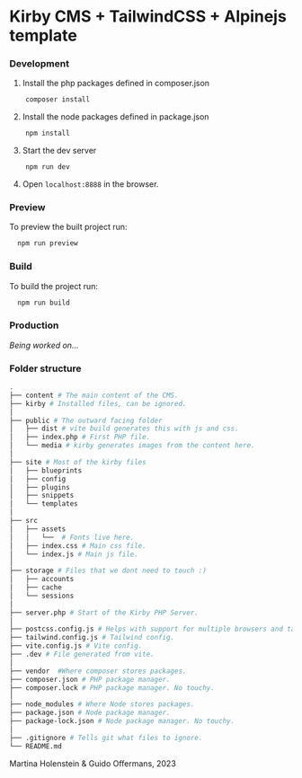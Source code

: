 # Kirby CMS + TailwindCSS + Alpinejs template

### Development

1. Install the php packages defined in composer.json
```bash
    composer install
```
2. Install the node packages defined in package.json
```bash
    npm install
```
3. Start the dev server
```bash
    npm run dev
```
4. Open `localhost:8888` in the browser.

### Preview

To preview the built project run:
```bash
  npm run preview
```

### Build

To build the project run:
```bash
  npm run build
```

### Production
*Being worked on...*

### Folder structure
```bash
.
├── content # The main content of the CMS.
├── kirby # Installed files, can be ignored.
│
├── public # The outward facing folder 
│   ├── dist # vite build generates this with js and css.
│   ├── index.php # First PHP file.
│   └── media # kirby generates images from the content here.
│
├── site # Most of the kirby files
│   ├── blueprints 
│   ├── config
│   ├── plugins
│   ├── snippets
│   └── templates 
│
├── src
│   ├── assets
│   │   └──  # Fonts live here.
│   ├── index.css # Main css file.
│   └── index.js # Main js file.
│
├── storage # Files that we dont need to touch :)
│   ├── accounts
│   ├── cache
│   └── sessions
│
├── server.php # Start of the Kirby PHP Server.
│
├── postcss.config.js # Helps with support for multiple browsers and tailwind.
├── tailwind.config.js # Tailwind config.
├── vite.config.js # Vite config.
├── .dev # File generated from vite.
│
├── vendor  #Where composer stores packages.
├── composer.json # PHP package manager.
├── composer.lock # PHP package manager. No touchy.
│
├── node_modules # Where Node stores packages.
├── package.json # Node package manager.
├── package-lock.json # Node package manager. No touchy.
│
├── .gitignore # Tells git what files to ignore. 
└── README.md
```

Martina Holenstein & Guido Offermans, 2023
